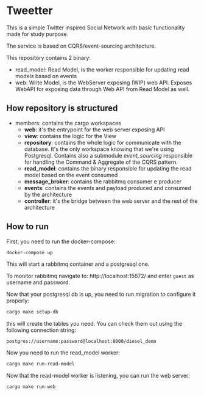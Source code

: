 # Tweetter

This is a simple Twitter inspired Social Network with basic functionality made for study purpose.

The service is based on CQRS/event-sourcing architecture.

This repository contains 2 binary:
- read_model: Read Model, is the worker responsible for updating read models based on events
- web: Write Model, is the WebServer exposing (WIP) web API. Exposes WebAPI for exposing data through Web API from Read Model as well.

## How repository is structured

- members: contains the cargo workspaces
    - **web**: it's the entrypoint for the web server exposing API
    - **view**: contains the logic for the View
    - **repository**: contains the whole logic for communicate with the database. It's the only workspace knowing that we're using Postgresql. Contains also a submodule *event_sourcing* responsible for handling the Command & Aggregate of the CQRS pattern.
    - **read_model**: contains the binary responsible for updating the read model based on the event consumed
    - **message_broker**: contains the rabbitmq consumer e producer
    - **events**: contains the events and payload produced and consumed by the architecture
    - **controller**: it's the bridge between the web server and the rest of the architecture

## How to run

First, you need to run the docker-compose:

```bash
docker-compose up
```

This will start a rabbitmq container and a postgresql one.

To monitor rabbitmq navigate to: http://localhost:15672/ and enter `guest` as username and password.

Now that your postgresql db is up, you need to run migration to configure it properly:

```bash
cargo make setup-db
```

this will create the tables you need. You can check them out using the following connection string:

```
postgres://username:password@localhost:8000/diesel_demo
```

Now you need to run the read_model worker:

```bash
cargo make run-read-model
```

Now that the read-model worker is listening, you can run the web server:

```bash
cargo make run-web
```

